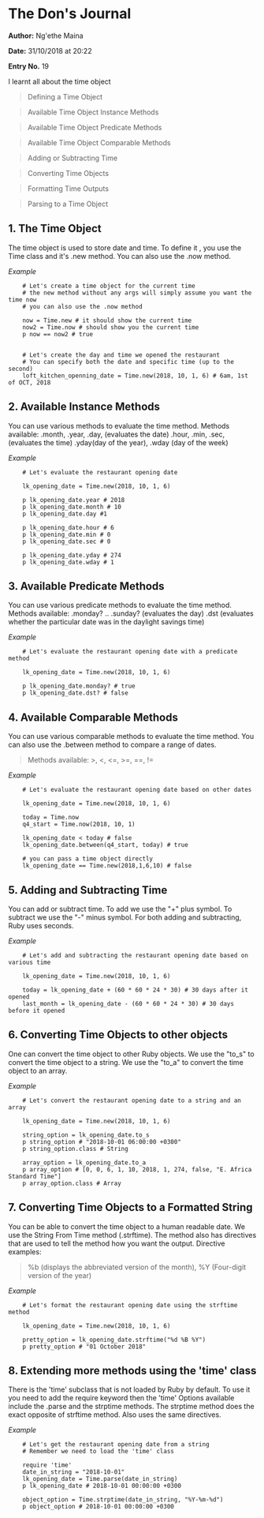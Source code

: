 # The Don's Journal

**Author:** Ng'ethe Maina

**Date:** 31/10/2018 at 20:22

**Entry No.** 19

I learnt all about the time object
> Defining a Time Object

> Available Time Object Instance Methods

> Available Time Object Predicate Methods

> Available Time Object Comparable Methods

> Adding or Subtracting Time

> Converting Time Objects

> Formatting Time Outputs

> Parsing to a Time Object


## 1. The Time Object
The time object is used to store date and time.
To define it , you use the Time class and it's .new method.
You can also use the .now method.



*Example*
```
    # Let's create a time object for the current time
    # the new method without any args will simply assume you want the time now
    # you can also use the .now method

    now = Time.new # it should show the current time
    now2 = Time.now # should show you the current time
    p now == now2 # true


    # Let's create the day and time we opened the restaurant
    # You can specify both the date and specific time (up to the second)
    loft_kitchen_openning_date = Time.new(2018, 10, 1, 6) # 6am, 1st of OCT, 2018

```

## 2. Available Instance Methods
You can use various methods to evaluate the time method.
Methods available:
.month, .year, .day, (evaluates the date)
.hour, .min, .sec, (evaluates the time)
.yday(day of the year), .wday (day of the week)


*Example*
```
    # Let's evaluate the restaurant opening date

    lk_opening_date = Time.new(2018, 10, 1, 6)

    p lk_opening_date.year # 2018
    p lk_opening_date.month # 10
    p lk_opening_date.day #1

    p lk_opening_date.hour # 6
    p lk_opening_date.min # 0
    p lk_opening_date.sec # 0

    p lk_opening_date.yday # 274
    p lk_opening_date.wday # 1

```

## 3. Available Predicate Methods
You can use various predicate methods to evaluate the time method.
Methods available:
.monday? .. .sunday? (evaluates the day)
.dst (evaluates whether the particular date was in the daylight savings time)


*Example*
```
    # Let's evaluate the restaurant opening date with a predicate method

    lk_opening_date = Time.new(2018, 10, 1, 6)

    p lk_opening_date.monday? # true
    p lk_opening_date.dst? # false

```

## 4. Available Comparable Methods
You can use various comparable methods to evaluate the time method. You can also use the .between method to compare a range of dates.
 > Methods available: >, <, <=, >=, ==, !=


*Example*
```
    # Let's evaluate the restaurant opening date based on other dates

    lk_opening_date = Time.new(2018, 10, 1, 6)

    today = Time.now
    q4_start = Time.now(2018, 10, 1)

    lk_opening_date < today # false
    lk_opening_date.between(q4_start, today) # true

    # you can pass a time object directly
    lk_opening_date == Time.new(2018,1,6,10) # false

```

## 5. Adding and Subtracting Time
You can add or subtract time.
To add we use the "+" plus symbol.
To subtract we use the "-" minus symbol.
For both adding and subtracting, Ruby uses seconds.


*Example*
```
    # Let's add and subtracting the restaurant opening date based on various time

    lk_opening_date = Time.new(2018, 10, 1, 6)

    today = lk_opening_date + (60 * 60 * 24 * 30) # 30 days after it opened
    last_month = lk_opening_date - (60 * 60 * 24 * 30) # 30 days before it opened

```

## 6. Converting Time Objects to other objects
One can convert the time object to other Ruby objects.
We use the "to_s" to convert the time object to a string.
We use the "to_a" to convert the time object to an array.

*Example*
```
    # Let's convert the restaurant opening date to a string and an array

    lk_opening_date = Time.new(2018, 10, 1, 6)

    string_option = lk_opening_date.to_s
    p string_option # "2018-10-01 06:00:00 +0300"
    p string_option.class # String

    array_option = lk_opening_date.to_a
    p array_option # [0, 0, 6, 1, 10, 2018, 1, 274, false, "E. Africa Standard Time"]
    p array_option.class # Array

```

## 7. Converting Time Objects to a Formatted String
You can be able to convert the time object to a human readable date.
We use the String From Time method (.strftime).
The method also has directives that are used to tell the method how you want the output.
Directive examples:
> %b (displays the abbreviated version of the month), %Y (Four-digit version of the year)



*Example*
```
    # Let's format the restaurant opening date using the strftime method

    lk_opening_date = Time.new(2018, 10, 1, 6)

    pretty_option = lk_opening_date.strftime("%d %B %Y")
    p pretty_option # "01 October 2018"

```

## 8. Extending more methods using the 'time' class
There is the 'time' subclass that is not loaded by Ruby by default.
To use it you need to add the require keyword then the 'time'
Options available include the .parse and the strptime methods.
The strptime method does the exact opposite of strftime method. Also uses the same directives.



*Example*
```
    # Let's get the restaurant opening date from a string
    # Remember we need to load the 'time' class

    require 'time'
    date_in_string = "2018-10-01"
    lk_opening_date = Time.parse(date_in_string)
    p lk_opening_date # 2018-10-01 00:00:00 +0300

    object_option = Time.strptime(date_in_string, "%Y-%m-%d")
    p object_option # 2018-10-01 00:00:00 +0300

```
